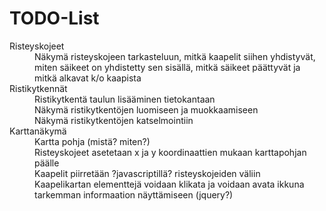 # TODO-List
<dl>
  <dt>
		Risteyskojeet
	</dt>
	<dd>
		Näkymä risteyskojeen tarkasteluun, mitkä kaapelit siihen yhdistyvät, miten säikeet on yhdistetty sen sisällä,
    mitkä säikeet päättyvät ja mitkä alkavat k/o kaapista
	</dd>
  <dt>
		Ristikytkennät
	</dt>
	<dd>
		Ristikytkentä taulun lisääminen tietokantaan
	</dd>
	<dd>
		Näkymä ristikytkentöjen luomiseen ja muokkaamiseen
	</dd>
	<dd>
		Näkymä ristikytkentöjen katselmointiin
	</dd>
  <dt>
		Karttanäkymä
	</dt>
	<dd>
		Kartta pohja (mistä? miten?)
	</dd>
	<dd>
	  Risteyskojeet asetetaan x ja y koordinaattien mukaan karttapohjan päälle
	</dd>
	<dd>
	  Kaapelit piirretään ?javascriptillä? risteyskojeiden väliin
	</dd>
	<dd>
	  Kaapelikartan elementtejä voidaan klikata ja voidaan avata ikkuna tarkemman informaation näyttämiseen (jquery?)
	</dd>
</dl>
